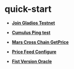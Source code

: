 # quick-start
* **[Join Gladios Testnet](gladios-cn.md)**
  
* **[Cumulus Ping test](cumulus%20ping_cn.md)**
  
* **[Mars Cross Chain GetPrice](mars_getprice.md)**
  
* **[Price Feed Configure](gladios-cn.md)**

* **[Fist Version Oracle](first_oracle_impl_cn.md)**
